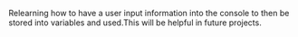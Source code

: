 Relearning how to have a user input information into the console to then be stored into variables and used.This will be helpful in future projects.
